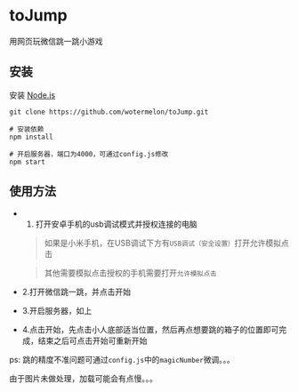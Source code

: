 # toJump

用网页玩微信跳一跳小游戏

## 安装

安装 [Node.js](https://nodejs.org/en/)

``git clone https://github.com/wotermelon/toJump.git``

```shell
# 安装依赖
npm install

# 开启服务器，端口为4000，可通过config.js修改
npm start
```

## 使用方法

- 1. 打开安卓手机的usb调试模式并授权连接的电脑
  > 如果是小米手机，在USB调试下方有``USB调试（安全设置）``打开允许模拟点击

  >其他需要模拟点击授权的手机需要打开``允许模拟点击``

- 2.打开微信跳一跳，并点击开始
- 3.开启服务器，如上
- 4.点击开始，先点击小人底部适当位置，然后再点想要跳的箱子的位置即可完成，结束之后可点击开始可重新开始

ps: 跳的精度不准问题可通过``config.js``中的``magicNumber``微调。。。

由于图片未做处理，加载可能会有点慢。。。
